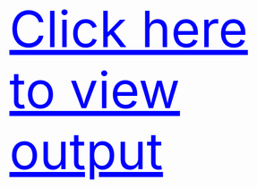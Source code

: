 <html>
  <body>
    <a style="color:blue;text-align:center; font-size:90px;" href="https://harsha-sri56.github.io/module1/">Click here to view output</a>
  </body>
 </html>
    
